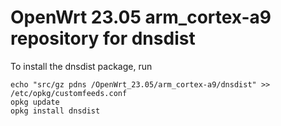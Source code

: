 OpenWrt 23.05 arm_cortex-a9 repository for dnsdist
========

To install the dnsdist package, run

```
echo "src/gz pdns /OpenWrt_23.05/arm_cortex-a9/dnsdist" >> /etc/opkg/customfeeds.conf
opkg update
opkg install dnsdist
```
